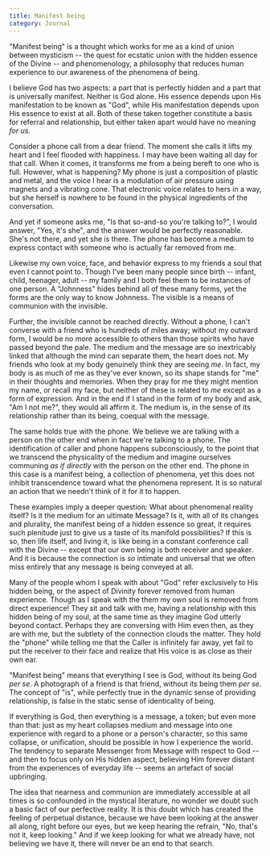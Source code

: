 ```yaml
---
title: Manifest being
category: Journal
---
```


"Manifest being" is a thought which works for me as a kind of union
between mysticism -- the quest for ecstatic union with the hidden
essence of the Divine -- and phenomenology, a philosophy that reduces
human experience to our awareness of the phenomena of being.

I believe God has two aspects: a part that is perfectly hidden and a
part that is universally manifest.  Neither is God alone.  His essence
depends upon His manifestation to be known as "God", while His
manifestation depends upon His essence to exist at all.  Both of these
taken together constitute a basis for referral and relationship, but
either taken apart would have no meaning *for us*.

Consider a phone call from a dear friend.  The moment she calls it lifts
my heart and I feel flooded with happiness.  I may have been waiting all
day for that call.  When it comes, it transforms me from a being bereft
to one who is full.  However, what is happening?  My phone is just a
composition of plastic and metal, and the voice I hear is a modulation
of air pressure using magnets and a vibrating cone.  That electronic
voice relates to hers in a way, but she herself is nowhere to be found
in the physical ingredients of the conversation.

And yet if someone asks me, "Is that so-and-so you're talking to?", I
would answer, "Yes, it's she", and the answer would be perfectly
reasonable.  She's not there, and yet she is there.  The phone has
become a medium to express contact with someone who is actually far
removed from me.

Likewise my own voice, face, and behavior express to my friends a soul
that even I cannot point to.  Though I've been many people since birth
-- infant, child, teenager, adult -- my family and I both feel them to
be instances of one person.  A "Johnness" hides behind all of these many
forms, yet the forms are the only way to know Johnness.  The visible is
a means of communion with the invisible.

Further, the invisible cannot be reached directly.  Without a phone, I
can't converse with a friend who is hundreds of miles away; without my
outward form, I would be no more accessible to others than those spirits
who have passed beyond the pale.  The medium and the message are so
inextricably linked that although the mind can separate them, the heart
does not.  My friends who look at my body genuinely think they are
seeing *me*.  In fact, my body is as much of me as they've ever known, so
its shape stands for "me" in their thoughts and memories.  When they
pray for me they might mention my name, or recall my face, but neither
of these is related to *me* except as a form of expression.  And in the
end if I stand in the form of my body and ask, "Am I not me?", they
would all affirm it.  The medium is, in the sense of its relationship
rather than its being, coequal with the message.

The same holds true with the phone.  We believe we are talking with a
person on the other end when in fact we're talking to a phone.  The
identification of caller and phone happens subconsciously, to the point
that we transcend the physicality of the medium and imagine ourselves
communing *as if directly* with the person on the other end.  The phone in
this case is a manifest being, a collection of phenomena, yet this does
not inhibit transcendence toward what the phenomena represent.  It is so
natural an action that we needn't think of it for it to happen.

These examples imply a deeper question: What about phenomenal reality
itself?  Is it the medium for an ultimate Message?  Is it, with all of
its changes and plurality, the manifest being of a hidden essence so
great, it requires such plenitude just to give us a taste of its
manifold possibilities?  If this is so, then life itself, and living it,
is like being in a constant conference call with the Divine -- except
that our own being is both receiver and speaker.  And it is because the
connection is *so* intimate and universal that we often miss entirely that
any message is being conveyed at all.

Many of the people whom I speak with about "God" refer exclusively to
His hidden being, or the aspect of Divinity forever removed from human
experience.  Though as I speak with the them my own soul is removed from
direct experience!  They sit and talk with me, having a relationship
with this hidden being of my soul, at the same time as they imagine God
utterly beyond contact.  Perhaps they are conversing with Him even then,
as they are with me, but the subtlety of the connection clouds the
matter.  They hold the "phone" while telling me that the Caller is
infinitely far away, yet fail to put the receiver to their face and
realize that His voice is as close as their own ear.

"Manifest being" means that everything I see is God, without its being
God *per se*.  A photograph of a friend is that friend, without its being
them *per se*.  The concept of "is", while perfectly true in the dynamic
sense of providing relationship, is false in the static sense of
identicality of being.

If everything is God, then everything is a message, a token; but even
more than that: just as my heart collapses medium and message into one
experience with regard to a phone or a person's character, so this same
collapse, or unification, should be possible in how I experience the
world.  The tendency to separate Messenger from Message with respect to
God -- and then to focus only on His hidden aspect, believing Him
forever distant from the experiences of everyday life -- seems an
artefact of social upbringing.

The idea that nearness and communion are immediately accessible at all
times is so confounded in the mystical literature, no wonder we doubt
such a basic fact of our perfective reality.  It is this doubt which has
created the feeling of perpetual distance, because we have been looking
at the answer all along, right before our eyes, but we keep hearing the
refrain, "No, that's not it, keep looking."  And if we keep looking for
what we already have, not believing we have it, there will never be an
end to that search.


